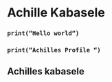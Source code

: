 # Achille Kabasele

### ```print(“Hello world“)```

### ```print(“Achilles Profile “)```

## Achilles kabasele 

